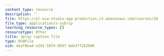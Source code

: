 ```yaml
---
content_type: resource
description: ''
file: https://ol-ocw-studio-app-production.s3.amazonaws.com/courses/16-346-astrodynamics-fall-2008/4eaf8eada19258f49597bde37f262b06_SJI-SAs1Rnk.vtt
file_type: application/x-subrip
learning_resource_types: []
resourcetype: Other
title: 3play caption file
type: OCWFile
uid: 4eaf8ead-a192-58f4-9597-bde37f262b06
---
```

